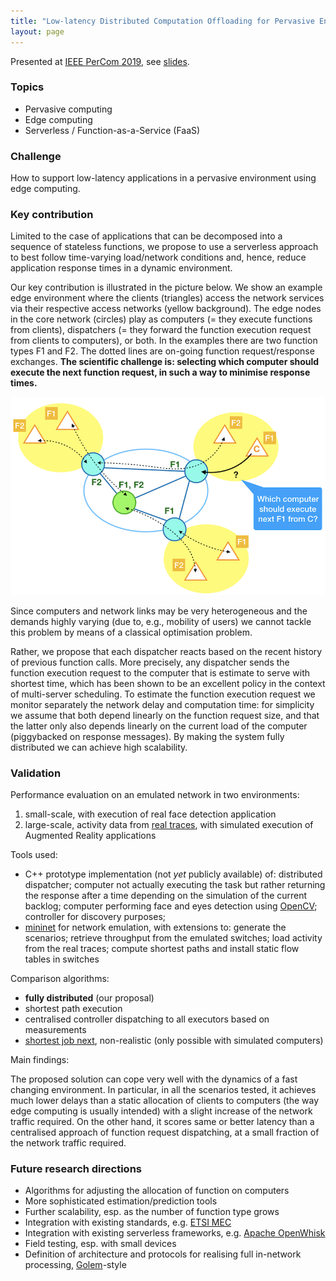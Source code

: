 ```yaml
---
title: "Low-latency Distributed Computation Offloading for Pervasive Environments"
layout: page
---
```


Presented at [IEEE PerCom 2019](http://www.percom.org/), see [slides](https://www.slideshare.net/cicconetti/lowlatency-distributed-computation-offloading-for-pervasive-environments).

### Topics

- Pervasive computing
- Edge computing
- Serverless / Function-as-a-Service (FaaS)

### Challenge

How to support low-latency applications in a pervasive environment using edge computing.

### Key contribution

Limited to the case of applications that can be decomposed into a sequence of stateless functions, we propose to use a serverless approach to best follow time-varying load/network conditions and, hence, reduce application response times in a dynamic environment.

Our key contribution is illustrated in the picture below.
We show an example edge environment where the clients (triangles) access the network services via their respective access networks (yellow background).
The edge nodes in the core network (circles) play as computers (= they execute functions from clients), dispatchers (= they forward the function execution request from clients to computers), or both.
In the examples there are two function types F1 and F2.
The dotted lines are on-going function request/response exchanges.
**The scientific challenge is: selecting which computer should execute the next function request, in such a way to minimise response times.**

![Problem](pictures/percom2019.png)

Since computers and network links may be very heterogeneous and the demands highly varying (due to, e.g., mobility of users) we cannot tackle this problem by means of a classical optimisation problem.

Rather, we propose that each dispatcher reacts based on the recent history of previous function calls.
More precisely, any dispatcher sends the function execution request to the computer that is estimate to serve with shortest time, which has been shown to be an excellent policy in the context of multi-server scheduling.
To estimate the function execution request we monitor separately the network delay and computation time: for simplicity we assume that both depend linearly on the function request size, and that the latter only also depends linearly on the current load of the computer (piggybacked on response messages).
By making the system fully distributed we can achieve high scalability.

### Validation

Performance evaluation on an emulated network in two environments:

1. small-scale, with execution of real face detection application
2. large-scale, activity data from [real traces](https://www.nature.com/articles/sdata201555), with simulated execution of Augmented Reality applications

Tools used:

- C++ prototype implementation (not _yet_ publicly available) of: distributed dispatcher; computer not actually executing the task but rather returning the response after a time depending on the simulation of the current backlog; computer performing face and eyes detection using [OpenCV](https://opencv.org/); controller for discovery purposes; 
- [mininet](http://mininet.org/) for network emulation, with extensions to: generate the scenarios; retrieve throughput from the emulated switches; load activity from the real traces; compute shortest paths and install static flow tables in switches

Comparison algorithms:

- **fully distributed** (our proposal)
- shortest path execution
- centralised controller dispatching to all executors based on measurements
- [shortest job next](https://en.wikipedia.org/wiki/Shortest_job_next), non-realistic (only possible with simulated computers)

Main findings:

The proposed solution can cope very well with the dynamics of a fast changing environment.
In particular, in all the scenarios tested, it achieves much lower delays than a static allocation of clients to computers (the way edge computing is usually intended) with a slight increase of the network traffic required.
On the other hand, it scores same or better latency than a centralised approach of function request dispatching, at a small fraction of the network traffic required.

### Future research directions

- Algorithms for adjusting the allocation of function on computers
- More sophisticated estimation/prediction tools
- Further scalability, esp. as the number of function type grows
- Integration with existing standards, e.g. [ETSI MEC](https://www.etsi.org/technologies/multi-access-edge-computing)
- Integration with existing serverless frameworks, e.g. [Apache OpenWhisk](https://openwhisk.apache.org/)
- Field testing, esp. with small devices
- Definition of architecture and protocols for realising full in-network processing, [Golem](https://golem.network/)-style
